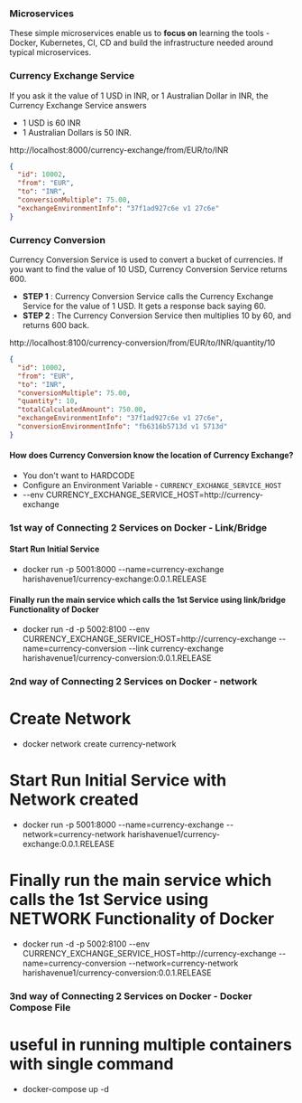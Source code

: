 ### Microservices

These simple microservices enable us to **focus on** learning the tools - Docker, Kubernetes, CI, CD and  build the infrastructure needed around typical microservices.

### Currency Exchange Service

If you ask it the value of 1 USD in INR, or 1 Australian Dollar in INR, the Currency Exchange Service answers 
- 1 USD is 60 INR
- 1 Australian Dollars is 50 INR. 

http://localhost:8000/currency-exchange/from/EUR/to/INR

```json
{
  "id": 10002,
  "from": "EUR",
  "to": "INR",
  "conversionMultiple": 75.00,
  "exchangeEnvironmentInfo": "37f1ad927c6e v1 27c6e"
}
```

### Currency Conversion

Currency Conversion Service is used to convert a bucket of currencies. If you want to find the value of 10 USD, Currency Conversion Service returns 600. 
- **STEP 1** : Currency Conversion Service calls the Currency Exchange Service for the value of 1 USD. It gets a response back saying 60.
- **STEP 2** : The Currency Conversion Service then multiplies 10 by 60, and returns 600 back. 

http://localhost:8100/currency-conversion/from/EUR/to/INR/quantity/10

```json
{
  "id": 10002,
  "from": "EUR",
  "to": "INR",
  "conversionMultiple": 75.00,
  "quantity": 10,
  "totalCalculatedAmount": 750.00,
  "exchangeEnvironmentInfo": "37f1ad927c6e v1 27c6e",
  "conversionEnvironmentInfo": "fb6316b5713d v1 5713d"
}
```

#### How does Currency Conversion know the location of Currency Exchange?
- You don't want to HARDCODE
- Configure an Environment Variable - `CURRENCY_EXCHANGE_SERVICE_HOST`
- --env CURRENCY_EXCHANGE_SERVICE_HOST=http://currency-exchange

### 1st way of Connecting 2 Services on Docker - Link/Bridge
<!-- ----------------------------------------------------------- -->
#### Start Run Initial Service
- docker run -p 5001:8000 --name=currency-exchange harishavenue1/currency-exchange:0.0.1.RELEASE


#### Finally run the main service which calls the 1st Service using link/bridge Functionality of Docker
- docker run -d -p 5002:8100 --env CURRENCY_EXCHANGE_SERVICE_HOST=http://currency-exchange --name=currency-conversion --link currency-exchange harishavenue1/currency-conversion:0.0.1.RELEASE

### 2nd way of Connecting 2 Services on Docker - network
<!-- ----------------------------------------------------------- -->

# Create Network
- docker network create currency-network

# Start Run Initial Service with Network created
- docker run -p 5001:8000 --name=currency-exchange --network=currency-network harishavenue1/currency-exchange:0.0.1.RELEASE


# Finally run the main service which calls the 1st Service using NETWORK Functionality of Docker
- docker run -d -p 5002:8100 --env CURRENCY_EXCHANGE_SERVICE_HOST=http://currency-exchange --name=currency-conversion --network=currency-network harishavenue1/currency-conversion:0.0.1.RELEASE

### 3nd way of Connecting 2 Services on Docker - Docker Compose File
<!-- ----------------------------------------------------------- -->
# useful in running multiple containers with single command
- docker-compose up -d